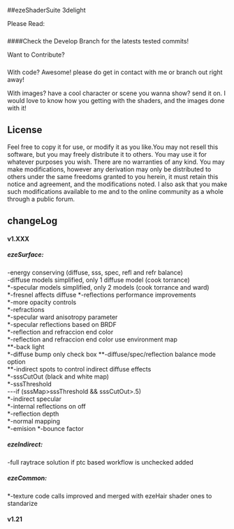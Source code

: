 ##ezeShaderSuite 3delight


Please Read: 
###

####Check the Develop Branch for the latests tested commits!

Want to Contribute?
###
With code? Awesome! please do get in contact with me or branch out right away!

With images? have a cool character or scene you wanna show? send it on.
I would love to know how you getting with the shaders, and the images done with it!


License
---------------
Feel free to copy it for use, or modify it as you like.You may not resell this software,
but you may freely distribute it to others. You may use it for whatever purposes you wish.
There are no warranties of any kind. You may make modifications, however any derivation 
may only be distributed to others under the same freedoms granted to you herein, it must
retain this notice and agreement, and the modifications noted. I also ask that you make
such modifications available to me and to the online community as a whole through a public
forum.

changeLog
---------------
#### v1.XXX
##### ezeSurface:<br />
  -energy conserving (diffuse, sss, spec, refl and refr balance)<br />
  -diffuse models simplified, only 1 diffuse model (cook torrance)<br />
  *-specular models simplified, only 2 models (cook torrance and ward)<br />
  *-fresnel affects diffuse
  *-reflections performance improvements<br />
  *-more opacity controls<br />
  *-refractions<br />
  *-specular ward anisotropy parameter<br />
  *-specular reflections based on BRDF<br />
  *-reflection and refraccion end color<br />
  *-reflection and refraccion end color use environment map<br />
  **-back light<br />
  *-diffuse bump only check box
  **-diffuse/spec/reflection balance mode option<br />
  **-indirect spots to control indirect diffuse effects<br />
  *-sssCutOut (black and white map)<br />
  *-sssThreshold<br />
      ---if (sssMap>sssThreshold && sssCutOut>.5)<br />
  *-indirect specular<br />
  *-internal reflections on off<br />
  *-reflection depth<br />
  *-normal mapping<br />
  *-emision
  *-bounce factor

##### ezeIndirect:<br />
  -full raytrace solution if ptc based workflow is unchecked added<br />

##### ezeCommon:
  *-texture code calls improved and merged with ezeHair shader ones to standarize<br />

#### v1.21 
